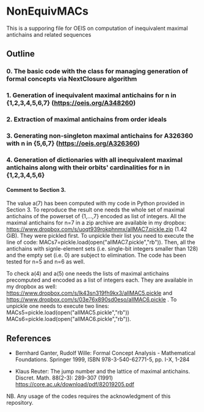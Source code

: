 # NonEquivMACs
This is a supporing file for OEIS on computation of inequivalent maximal antichains and related sequences

## Outline 

### 0. The basic code with the class for managing generation of formal concepts via NextClosure algorithm
### 1. Generation of inequivalent maximal antichains for n in {1,2,3,4,5,6,7} (https://oeis.org/A348260)
### 2. Extraction of maximal antichains from order ideals
### 3. Generating non-singleton maximal antichains for A326360 with n in {5,6,7} (https://oeis.org/A326360)
### 4. Generation of dictionaries with all inequivalent maximal antichains along with their orbits' cardinalities for n in {1,2,3,4,5,6}


#### Comment to Section 3.

The value a(7) has been computed with my code in Python provided in Section 3. To reproduce the result one needs the whole set of maximal antichains of the powerset of {1,...,7} encoded as list of integers. All the maximal antichains for n=7 in a zip archive are available in my dropbox: https://www.dropbox.com/s/uoqt939rokphnmx/allMAC7.pickle.zip (1.42 GiB). They were pickled first. To unpickle their list you need to execute the line of code: MACs7=pickle.load(open("allMAC7.pickle","rb")). Then, all the antichains with signle-element sets (i.e. single-bit integers smaller than 128) and the empty set (i.e. 0) are subject to elimination. The code has been tested for n=5 and n=6 as well.

To check a(4) and a(5) one needs the lists of maximal antichains precomputed and encoded as a list of integers each. They are available in my dropbox as well: https://www.dropbox.com/s/lk43sn319fh9kx3/allMAC5.pickle and https://www.dropbox.com/s/03e76x890sd0eso/allMAC6.pickle . To unpickle one needs to execute two lines: MACs5=pickle.load(open("allMAC5.pickle","rb")) MACs6=pickle.load(open("allMAC6.pickle","rb")).


## References

* Bernhard Ganter, Rudolf Wille:
Formal Concept Analysis - Mathematical Foundations. Springer 1999, ISBN 978-3-540-62771-5, pp. I-X, 1-284

* Klaus Reuter: The jump number and the lattice of maximal antichains. Discret. Math. 88(2-3): 289-307 (1991)
https://core.ac.uk/download/pdf/82019205.pdf



NB. Any usage of the codes requires the acknowledgment of this repository. 
